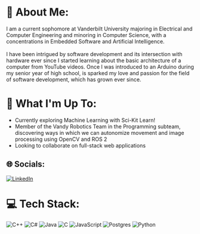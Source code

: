 # 💫 About Me:
I am a current sophomore at Vanderbilt University majoring in Electrical and Computer Engineering and minoring in Computer Science, with a concentrations in Embedded Software and Artificial Intelligence.<br><br>I have been intrigued by software development and its intersection with hardware ever since I started learning about the basic architecture of a computer from YouTube videos. Once I was introduced to an Arduino during my senior year of high school, is sparked my love and passion for the field of software development, which has grown ever since.<br>

# 🚀 What I'm Up To:
- Currently exploring Machine Learning with Sci-Kit Learn!
- Member of the Vandy Robotics Team in the Programming subteam, discovering ways in which we can autonomize movement and image processing using OpenCV and ROS 2
- Looking to collaborate on full-stack web applications<br>
## 🌐 Socials:
[![LinkedIn](https://img.shields.io/badge/LinkedIn-%230077B5.svg?logo=linkedin&logoColor=white)](https://linkedin.com/in/https://www.linkedin.com/in/colinstrout-294237296/) 

# 💻 Tech Stack:
![C++](https://img.shields.io/badge/c++-%2300599C.svg?style=for-the-badge&logo=c%2B%2B&logoColor=white) ![C#](https://img.shields.io/badge/c%23-%23239120.svg?style=for-the-badge&logo=csharp&logoColor=white) ![Java](https://img.shields.io/badge/java-%23ED8B00.svg?style=for-the-badge&logo=openjdk&logoColor=white) ![C](https://img.shields.io/badge/c-%2300599C.svg?style=for-the-badge&logo=c&logoColor=white) ![JavaScript](https://img.shields.io/badge/javascript-%23323330.svg?style=for-the-badge&logo=javascript&logoColor=%23F7DF1E) ![Postgres](https://img.shields.io/badge/postgres-%23316192.svg?style=for-the-badge&logo=postgresql&logoColor=white) ![Python](https://img.shields.io/badge/python-3670A0?style=for-the-badge&logo=python&logoColor=ffdd54)

